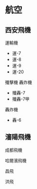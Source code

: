 # 航空



## 西安飛機

運輸機

- 運-7
- 運-8
- 運-9
- 運-20



殲擊機 轟炸機

- 殲轟-7
- 殲轟-7甲



轟炸機

- 轟-6



## 瀋陽飛機



成都飛機



哈爾濱飛機



昌飛



洪飛



